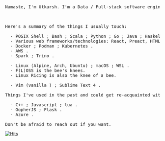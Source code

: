 <!--
**utk-spartan/utk-spartan** is a ✨ _special_ ✨ repository because its `README.md` (this file) appears on your GitHub profile.

Here are some ideas to get you started:

- 🔭 I’m currently working on ...
- 🌱 I’m currently learning ...
- 👯 I’m looking to collaborate on ...
- 🤔 I’m looking for help with ...
- 💬 Ask me about ...
- 📫 How to reach me: ...
- 😄 Pronouns: ...
- ⚡ Fun fact: ...
-->


<pre>
Namaste, I'm Utkarsh. I'm a Data / Full-stack software engineer.

<!--I'm mostly on SourceHut (https://sr.ht/~utk-spartan) with mirrors to GitHub.-->

Here's a summary of the things I usually touch:

  - POSIX Shell ; Bash ; Scala ; Python ; Go ; Java ; Haskell ; TypeScript ; Go ; C .
  - Various web frameworks/technologies: React, Preact, HTMLx, _hyperscript.
  - Docker ; Podman ; Kubernetes .
  - AWS .
  - Spark ; Trino .

  - Linux (Alpine, Arch, Ubuntu) ; macOS ; WSL .
  - F(L)OSS is the bee's knees.
  - Linux Ricing is also the knee of a bee.

  - Vim (vanilla ) ; Sublime Text 4 .
  
Things I've used in the past and could get re-acquainted with:

  - C++ ; Javascript ; lua .
  - GopherJS ; Flask .
  - Azure .

Don't be afraid to reach out if you want.
</pre>

[![Hits](https://hits.seeyoufarm.com/api/count/incr/badge.svg?url=https%3A%2F%2Fgithub.com%2Futk-spartan&count_bg=%23C2C83D&title_bg=%23555555&icon=&icon_color=%23E7E7E7&title=hits&edge_flat=false)](https://hits.seeyoufarm.com)
